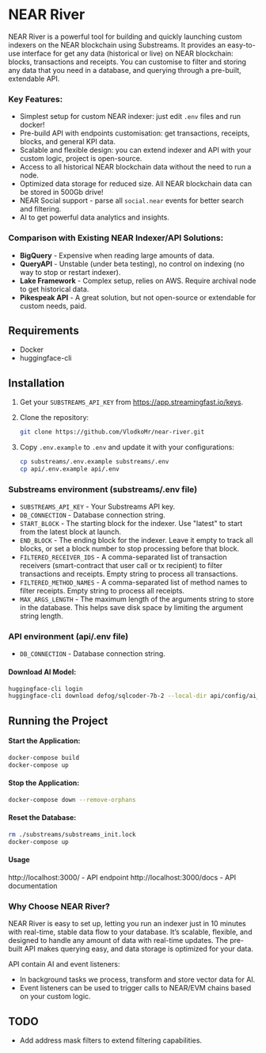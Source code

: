 # NEAR River

NEAR River is a powerful tool for building and quickly launching custom indexers on the NEAR blockchain using Substreams.
It provides an easy-to-use interface for get any data (historical or live) on NEAR blockchain: blocks, transactions and receipts.
You can customise to filter and storing any data that you need in a database, and querying through a pre-built, extendable API.

### Key Features:

- Simplest setup for custom NEAR indexer: just edit `.env` files and run docker!
- Pre-build API with endpoints customisation: get transactions, receipts, blocks, and general KPI data.
- Scalable and flexible design: you can extend indexer and API with your custom logic, project is open-source.
- Access to all historical NEAR blockchain data without the need to run a node.
- Optimized data storage for reduced size. All NEAR blockchain data can be stored in 500Gb drive!
- NEAR Social support - parse all `social.near` events for better search and filtering.
- AI to get powerful data analytics and insights.

### Comparison with Existing NEAR Indexer/API Solutions:

- **BigQuery** - Expensive when reading large amounts of data.
- **QueryAPI** - Unstable (under beta testing), no control on indexing (no way to stop or restart indexer).
- **Lake Framework** - Complex setup, relies on AWS. Require archival node to get historical data.
- **Pikespeak API** - A great solution, but not open-source or extendable for custom needs, paid.

## Requirements

- Docker
- huggingface-cli

## Installation

1. Get your `SUBSTREAMS_API_KEY` from https://app.streamingfast.io/keys.

2. Clone the repository:

    ```bash
    git clone https://github.com/VlodkoMr/near-river.git
    ```
3. Copy `.env.example` to `.env` and update it with your configurations:

    ```bash
    cp substreams/.env.example substreams/.env
    cp api/.env.example api/.env
    ```

### Substreams environment (substreams/.env file)

- `SUBSTREAMS_API_KEY` - Your Substreams API key.
- `DB_CONNECTION` - Database connection string.
- `START_BLOCK` - The starting block for the indexer. Use "latest" to start from the latest block at launch.
- `END_BLOCK` - The ending block for the indexer. Leave it empty to track all blocks, or set a block number to stop processing before that block.
- `FILTERED_RECEIVER_IDS` - A comma-separated list of transaction receivers (smart-contract that user call or tx recipient) to filter transactions and receipts.
  Empty string to process all transactions.
- `FILTERED_METHOD_NAMES` - A comma-separated list of method names to filter receipts. Empty string to process all receipts.
- `MAX_ARGS_LENGTH` - The maximum length of the arguments string to store in the database. This helps save disk space by limiting the argument string length.

### API environment (api/.env file)

- `DB_CONNECTION` - Database connection string.

#### Download AI Model:

```bash
huggingface-cli login
huggingface-cli download defog/sqlcoder-7b-2 --local-dir api/config/ai_models/sqlcoder-7b-2
```

## Running the Project

#### Start the Application:

```bash
docker-compose build
docker-compose up
```

#### Stop the Application:

```bash
docker-compose down --remove-orphans
```

#### Reset the Database:

```bash
rm ./substreams/substreams_init.lock
docker-compose up
```

#### Usage

http://localhost:3000/ - API endpoint
http://localhost:3000/docs - API documentation

### Why Choose NEAR River?

NEAR River is easy to set up, letting you run an indexer just in 10 minutes with real-time, stable data flow to your database.
It’s scalable, flexible, and designed to handle any amount of data with real-time updates.
The pre-built API makes querying easy, and data storage is optimized for your data.

API contain AI and event listeners:

- In background tasks we process, transform and store vector data for AI.
- Event listeners can be used to trigger calls to NEAR/EVM chains based on your custom logic.

## TODO

- Add address mask filters to extend filtering capabilities.